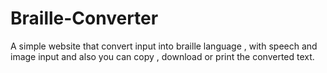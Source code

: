 # Braille-Converter
A simple website that convert input into braille language , with speech and image input and also you can copy , download or print the converted text. 
